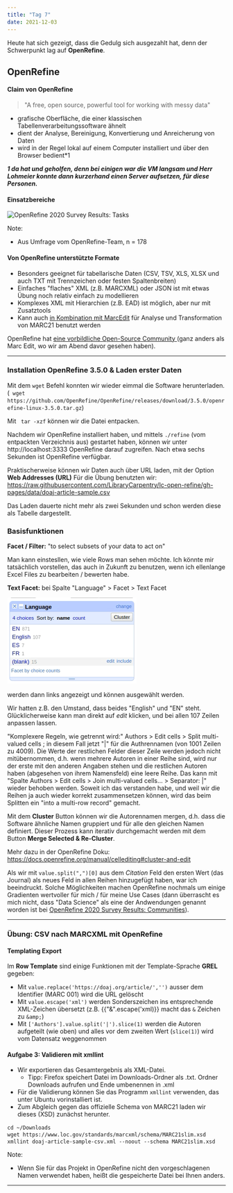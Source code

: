 ```yaml
---
title: "Tag 7"
date: 2021-12-03
---
```


Heute hat sich gezeigt, dass die Gedulg sich ausgezahlt hat, denn der Schwerpunkt lag auf **OpenRefine**.

## OpenRefine

#### Claim von OpenRefine

>  "A free, open source, powerful tool for working with messy data"

* grafische Oberfläche, die einer klassischen Tabellenverarbeitungssoftware ähnelt
* dient der Analyse, Bereinigung, Konvertierung und Anreicherung von Daten
* wird in der Regel lokal auf einem Computer installiert und über den Browser bedient*1

***1 da hat und geholfen, denn bei einigen war die VM langsam und Herr Lohmeier konnte dann kurzerhand einen Server aufsetzen, für diese Personen.***

#### Einsatzbereiche

![OpenRefine 2020 Survey Results: Tasks](https://raw.githubusercontent.com/OpenRefine/openrefine.github.com/master/images/2020survey/4.png)

Note:
- Aus Umfrage vom OpenRefine-Team, n = 178

#### Von OpenRefine unterstützte Formate

* Besonders geeignet für tabellarische Daten (CSV, TSV, XLS, XLSX und auch TXT mit Trennzeichen oder festen Spaltenbreiten)
* Einfaches "flaches" XML (z.B. MARCXML) oder JSON ist mit etwas Übung noch relativ einfach zu modellieren
* Komplexes XML mit Hierarchien (z.B. EAD) ist möglich, aber nur mit Zusatztools
* Kann auch [in Kombination mit MarcEdit](https://blog.reeset.net/archives/1873) für Analyse und Transformation von MARC21 benutzt werden


OpenRefine hat [eine vorbildliche Open-Source Community ](https://github.com/OpenRefine/OpenRefine/graphs/contributors) (ganz anders als Marc Edit, wo wir am Abend davor gesehen haben).

---

### Installation OpenRefine 3.5.0 & Laden erster Daten

Mit dem ```wget``` Befehl konnten wir wieder eimmal die Software herunterladen. (``` wget https://github.com/OpenRefine/OpenRefine/releases/download/3.5.0/openrefine-linux-3.5.0.tar.gz```)
    
Mit ``` tar -xzf``` können wir die Datei entpacken. 

Nachdem wir OpenRefine installiert haben, und mittels ```./refine``` (vom entpackten Verzeichnis aus) gestartet haben, können wir unter http://localhost:3333 OpenRefine darauf zugreifen. Nach etwa sechs Sekunden ist OpenRefine verfügbar.

Praktischerweise können wir Daten auch über URL laden, mit der Option **Web Addresses (URL)**
Für die Übung benutzten wir: https://raw.githubusercontent.com/LibraryCarpentry/lc-open-refine/gh-pages/data/doaj-article-sample.csv

Das Laden dauerte nicht mehr als zwei Sekunden und schon werden diese als Tabelle dargestellt.

### Basisfunktionen 

**Facet / Filter:** "to select subsets of your data to act on"

Man kann einstesllen, wie viele Rows man sehen möchte. Ich könnte mir tatsächlich vorstellen, das auch in Zukunft zu benutzen, wenn ich ellenlange Excel Files zu bearbeiten / bewerten habe.

**Text Facet:** bei Spalte "Language" > Facet > Text Facet

![screenshot Text Facet](../img/screenshot-text-facet.png)

werden dann links angezeigt und können ausgewählt werden.

Wir hatten z.B. den Umstand, dass beides "English" und "EN" steht. Glücklicherweise kann man direkt auf *edit* klicken, und bei allen 107 Zeilen anpassen lassen.

"Komplexere Regeln, wie getrennt wird:" Authors > Edit cells > Split multi-valued cells ; in diesem Fall jetzt "|" für die Authrennamen (von 1001 Zeilen zu 4009). Die Werte der restlichen Felder dieser Zeile werden jedoch nicht mitübernommen, d.h. wenn mehrere Autoren in einer Reihe sind, wird nur der erste mit den anderen Angaben stehen und die restlichen Autoren haben (abgesehen von ihrem Namensfeld) eine leere Reihe.
Das kann mit "Spalte Authors > Edit cells > Join multi-valued cells… > Separator: |" wieder behoben werden.
Soweit ich das verstanden habe, und weil wir die Reihen ja auch wieder korrekt zusammensetzen können, wird das beim Splitten ein "into a multi-row record"  gemacht.

Mit dem **Cluster** Button können wir die Autorennamen mergen, d.h. dass die Software ähnliche Namen gruppiert und für alle den gleichen Namen definiert. Dieser Prozess kann iterativ durchgemacht werden mit dem Button **Merge Selected & Re-Cluster**.

Mehr dazu in der OpenRefine Doku: https://docs.openrefine.org/manual/cellediting#cluster-and-edit

Als wir mit ```value.split(",")[0]``` aus dem *Citation* Feld den ersten Wert (das Journal) als neues Feld in allen Reihen hinzugefügt haben, war ich beeindruckt. Solche Möglichkeiten machen OpenRefine nochmals um einige Gradienten wertvoller für mich / für meine Use Cases (dann überrascht es mich nicht, dass "Data Science" als eine der Andwendungen genannt worden ist bei [OpenRefine 2020 Survey Results: Communities](https://raw.githubusercontent.com/OpenRefine/openrefine.github.com/master/images/2020survey/1.png)).

---

### Übung: CSV nach MARCXML mit OpenRefine

#### Templating Export

Im **Row Template** sind einige Funktionen mit der Template-Sprache **GREL** gegeben:

* Mit ```value.replace('https://doaj.org/article/','')``` ausser dem Identifier (MARC 001) wird die URL gelöscht
* Mit ```value.escape('xml')``` werden Sonderszeichen ins entsprechende XML-Zeichen übersetzt (z.B. {{"&".escape('xml)}} macht das ```&``` Zeichen zu ```&amp;```) 
* Mit ```['Authors'].value.split('|').slice(1)``` werden die Autoren aufgeteilt (wie oben) und alles vor dem zweiten Wert (```slice(1)```) wird vom Datensatz weggenommen

#### Aufgabe 3: Validieren mit xmllint

* Wir exportieren das Gesamtergebnis als XML-Datei.
  * Tipp: Firefox speichert Datei im Downloads-Ordner als .txt. Ordner Downloads aufrufen und Ende umbenennen in .xml
* Für die Validierung können Sie das Programm `xmllint` verwenden, das unter Ubuntu vorinstalliert ist.
* Zum Abgleich gegen das offizielle Schema von MARC21 laden wir dieses (XSD) zunächst herunter.

```shell
cd ~/Downloads
wget https://www.loc.gov/standards/marcxml/schema/MARC21slim.xsd
xmllint doaj-article-sample-csv.xml --noout --schema MARC21slim.xsd
```

Note:
- Wenn Sie für das Projekt in OpenRefine nicht den vorgeschlagenen Namen verwendet haben, heißt die gespeicherte Datei bei Ihnen anders.

---
